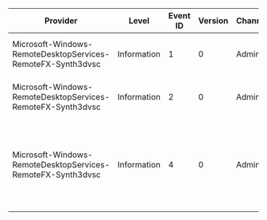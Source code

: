 Provider                                                     |  Level        |  Event ID  |  Version  |  Channel  |  Task  |  Opcode  |  Keyword  |  Message
-------------------------------------------------------------|---------------|------------|-----------|-----------|--------|----------|-----------|------------------------------------------------------------------------------------------------
Microsoft-Windows-RemoteDesktopServices-RemoteFX-Synth3dvsc  |  Information  |  1         |  0        |  Admin    |        |          |           |  Microsoft RemoteFX Synth3D Video VSC loaded.
Microsoft-Windows-RemoteDesktopServices-RemoteFX-Synth3dvsc  |  Information  |  2         |  0        |  Admin    |        |          |           |  Microsoft RemoteFX Synth3D Video VSC unloaded.
Microsoft-Windows-RemoteDesktopServices-RemoteFX-Synth3dvsc  |  Information  |  4         |  0        |  Admin    |        |          |           |  The RemoteFX-enabled virtual machine negotiated protcol version: {MajorVersion}.{MinorVersion}